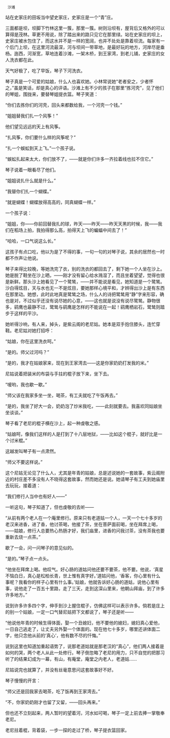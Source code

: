      沙滩 

   站在史家庄的田坂当中望史家庄，史家庄是一个“青”庄。

   三面都是坝，坝脚下竹林这里一簇，那里一簇。树则沿坝有，屋背后又格外的可以算得是茂林。草更不用说，除了踏出来的路只见它在那里绿。站在史家庄的坝上，史家庄被水包住了，而这水并不是一样的宽阔，也并不处处是靠着坝流。每家有一个后门上坝，在这里河流最深，河与坝间一带草地，是最好玩的地方，河岸尽是垂杨。迤西，河渐宽，草地连着沙滩，一架木桥，到王家湾，到老儿铺，史家庄的女人洗衣都在此。

   天气好极了，吃了早饭，琴子下河洗衣。

   琴子真是一个可爱的姑娘，什么人也喜欢她。小林常说她“老者安之，少者怀之，”虽是笑话，却是真心的评语。沙滩上有不少的孩子在那里“拣河壳”，见了他们的琴姐，围拢来，要替琴姐提衣篮。琴子笑道：

   “你们去拣你们的河壳，回头来都数给我，一个河壳一个钱。”

   “姐姐替我们扎一个风筝！”

   他们望见远远的天上有风筝。

   “扎风筝，你们要什么样的风筝呢？”

   “扎一个蜈蚣到天上飞。”一个孩子说。

   “蜈蚣扎起来太大，你们放不了，——就是你们许多一齐拉着线也拉不住它。”

   琴子说着一眼看尽了他们。

   “姐姐说扎什么就是什么。”

   “我替你们扎一个蝴蝶。”

   “就是蝴蝶！蝴蝶放得高高的，同真蝴蝶一样。”

   一个孩子说：

   “姐姐，你——你前回替我扎的球，昨天——昨天——昨天天黑的时候，我——我们在稻场上拍，我拍得那么高，拍得天上飞的蝙蝠中间去了！”

   “哈哈，一口气说这么长。”

   这孩子有点口吃，他以为是了不得的事，一句一句的对琴子说，其余的居然也一时都不作声让他说。

   琴子来得比较晚，等她洗完了衣，别的洗衣的都回去了，剩下她一个人坐在沙上。她是脱了鞋坐在沙上晒，——刚才没有留心给水溅湿了，而且坐着望望，觉得也很是新鲜。那头沙上她看见了一个鹭鸶，——并不能说是看见，她知道是一个鹭鸶。沙白得炫目，天与水也无一不是炫目，要她那样心境平和，才辨得出沙上是有东西在那里动。她想，此时此地真是鹭鸶之场，什么人的诗把鹭鸶用“静”字来形容，确也是对，不过似乎还没有说尽她的心意，——这也就是说没有说尽鹭鸶。静物很多，鹞鹰也最静不过，鹭鸶与鹞鹰是怎样的不能说在一起！鹞鹰栖岩石，鹭鸶则踏步于这样的平沙。

   她听得沙响，有人来，掉头，是紫云阁的老尼姑。她本是双手抱住膝头，连忙穿鞋。老尼姑对她打招呼：

   “姑娘，你在这里洗衣呵。”

   “是的。师父过河吗？”

   “是的，我才在姑娘家来，现在到王家湾去——这是你家奶奶打发我的米。”

   尼姑说着把装米的布袋与手拄的棍子放下来，坐下去。

   “嗳哟，我也歇一歇。”

   “师父该在我家多坐一坐，喝茶，有工夫就吃了午饭再去。”

   “是的，我坐了好大一会，奶奶泡了炒米我吃，——此刻就要去。我喜欢同姑娘坐坐谈谈。”

   琴子看了老尼的棍子横在沙上，起一种虔敬之感。

   “姑娘呵，像我们这样的人是打到了十八层地狱，——比如这个棍子，就好比是一个讨米棍。”

   这越发叫琴子有一点肃然。

   “师父不要这样说。”

   这个尼姑无论见了什么人，尤其是年青的姑娘，总是述说她的一套故事，紫云阁附近的村庄差不多没有人不晓得这套故事，然而她还是说。她请琴子有工夫到她庙里去玩玩，接着道：

   “我们修行人当中也有好人——”

   一听这句，琴子知道了，但也虔敬的去听——

   “从前有两个老人在一个庵里修行。原来只有老道姑一个人，一天一个七十多岁的老汉来进香，进了香，他讨茶喝，他接了茶，坐在菩萨面前喝，坐在拜席上喝，——姑娘，修行人总要热心热肠才好，我们庙里，进香的问我讨茶，没有茶我也要重新去烧一点茶。”

   歇了一会，问一问琴子的意见似的。

   “是的。”琴子点一点头。

   “他坐在拜席上喝。他叹气。好心肠的道姑问他还要不要茶，他不要。他说，‘真星不恼白日，真心是松柏长青，世上惟有真字好。’道姑问他，‘香客，你心里有什么事呢？我看你的样子心里有什么事。’姑娘，他就告诉好心肠的道姑，说他心里有事，说他走了一百五十里路，走了三天，走到这深山里来，他朝山拜庙，到了许多许多地方。”

   说到许多许多四个字，伸手到沙上握住棍子，仿佛这样可以表示许多。倘若是庄上的别一个姑娘，一定一口气替尼姑把下文都说了，琴子还是听——

   “他说他年青的时候生得体面，娶一个丑媳妇，他不要他的媳妇，媳妇真心爱他，一日自己逃走了，让丈夫另外娶一个体面的。现在他七十多岁，哪里还讲体面二字，他只念他从前的‘真心’，他有数不尽的忏悔。”

   说到这里也知道加重起语势了，说那老道姑就是那老汉的“真心”，他们两人接着是如何的哭，两个老人从此一处修行。琴子倒忽略了老尼的用力，只不自觉的把那习听了的结果幻成为一幕，有山，有庵堂，庵堂之内老人，老道姑……

   尼姑说完也就算了，并没有丝毫意思问这套故事好不好。

   琴子慢慢的开言：

   “师父还是回我家去喝茶，吃了饭再到王家湾去。”

   “不，你家奶奶刚才也留了又留，——回头再来。”

   但也还不立刻起来，两人暂时的望着河，河水如可喝，琴子一定上前去捧一掌敬奉老尼。

   老尼拄着棍，背着袋，一步一探的走过了桥，琴子提衣篮回家。

